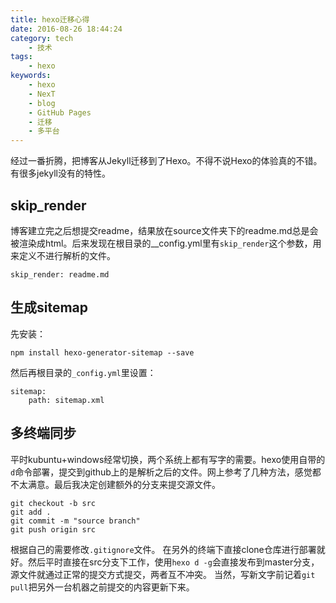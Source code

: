 ```yaml
---
title: hexo迁移心得
date: 2016-08-26 18:44:24
category: tech
    - 技术
tags:
    - hexo
keywords:
    - hexo
    - NexT
    - blog
    - GitHub Pages
    - 迁移
    - 多平台
---
```


经过一番折腾，把博客从Jekyll迁移到了Hexo。不得不说Hexo的体验真的不错。有很多jekyll没有的特性。

## skip_render

博客建立完之后想提交readme，结果放在source文件夹下的readme.md总是会被渲染成html。后来发现在根目录的__config.yml里有`skip_render`这个参数，用来定义不进行解析的文件。

```
skip_render: readme.md
```

## 生成sitemap

先安装：

```
npm install hexo-generator-sitemap --save
```

<!-- more -->

然后再根目录的`_config.yml`里设置：

```
sitemap:
    path: sitemap.xml
```

## 多终端同步

平时kubuntu+windows经常切换，两个系统上都有写字的需要。hexo使用自带的`d`命令部署，提交到github上的是解析之后的文件。网上参考了几种方法，感觉都不太满意。最后我决定创建额外的分支来提交源文件。

```
git checkout -b src
git add .
git commit -m "source branch"
git push origin src
```

根据自己的需要修改`.gitignore`文件。
在另外的终端下直接clone仓库进行部署就好。然后平时直接在src分支下工作，使用`hexo d -g`会直接发布到master分支，源文件就通过正常的提交方式提交，两者互不冲突。
当然，写新文字前记着`git pull`把另外一台机器之前提交的内容更新下来。
<!--stackedit_data:
eyJoaXN0b3J5IjpbLTIxMDg5NjMwOTVdfQ==
-->